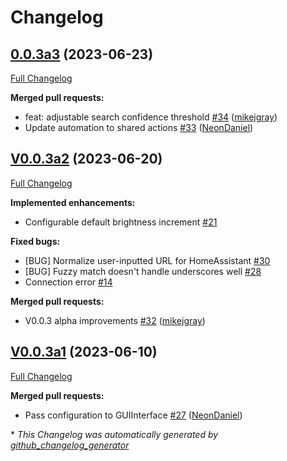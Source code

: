 # Changelog

## [0.0.3a3](https://github.com/OpenVoiceOS/ovos-PHAL-plugin-homeassistant/tree/0.0.3a3) (2023-06-23)

[Full Changelog](https://github.com/OpenVoiceOS/ovos-PHAL-plugin-homeassistant/compare/V0.0.3a2...0.0.3a3)

**Merged pull requests:**

- feat: adjustable search confidence threshold [\#34](https://github.com/OpenVoiceOS/ovos-PHAL-plugin-homeassistant/pull/34) ([mikejgray](https://github.com/mikejgray))
- Update automation to shared actions [\#33](https://github.com/OpenVoiceOS/ovos-PHAL-plugin-homeassistant/pull/33) ([NeonDaniel](https://github.com/NeonDaniel))

## [V0.0.3a2](https://github.com/OpenVoiceOS/ovos-PHAL-plugin-homeassistant/tree/V0.0.3a2) (2023-06-20)

[Full Changelog](https://github.com/OpenVoiceOS/ovos-PHAL-plugin-homeassistant/compare/V0.0.3a1...V0.0.3a2)

**Implemented enhancements:**

- Configurable default brightness increment [\#21](https://github.com/OpenVoiceOS/ovos-PHAL-plugin-homeassistant/issues/21)

**Fixed bugs:**

- \[BUG\] Normalize user-inputted URL for HomeAssistant [\#30](https://github.com/OpenVoiceOS/ovos-PHAL-plugin-homeassistant/issues/30)
- \[BUG\] Fuzzy match doesn't handle underscores well [\#28](https://github.com/OpenVoiceOS/ovos-PHAL-plugin-homeassistant/issues/28)
- Connection error [\#14](https://github.com/OpenVoiceOS/ovos-PHAL-plugin-homeassistant/issues/14)

**Merged pull requests:**

- V0.0.3 alpha improvements [\#32](https://github.com/OpenVoiceOS/ovos-PHAL-plugin-homeassistant/pull/32) ([mikejgray](https://github.com/mikejgray))

## [V0.0.3a1](https://github.com/OpenVoiceOS/ovos-PHAL-plugin-homeassistant/tree/V0.0.3a1) (2023-06-10)

[Full Changelog](https://github.com/OpenVoiceOS/ovos-PHAL-plugin-homeassistant/compare/V0.0.2...V0.0.3a1)

**Merged pull requests:**

- Pass configuration to GUIInterface [\#27](https://github.com/OpenVoiceOS/ovos-PHAL-plugin-homeassistant/pull/27) ([NeonDaniel](https://github.com/NeonDaniel))



\* *This Changelog was automatically generated by [github_changelog_generator](https://github.com/github-changelog-generator/github-changelog-generator)*
